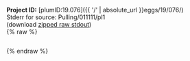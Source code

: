 **Project ID:** [plumID:19.076]({{ '/' | absolute_url }}eggs/19/076/)  
Stderr for source:  Pulling/011111/pl1   
(download [zipped raw stdout](pl1.plumed.stdout.txt.zip))  
{% raw %}
<pre>
</pre>
{% endraw %}
